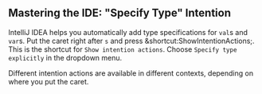 ## Mastering the IDE: "Specify Type" Intention

IntelliJ IDEA helps you automatically add type specifications for `val`s and
`var`s. Put the caret right after `s` and press
<span class="shortcut">&shortcut:ShowIntentionActions;</span>. This is
the shortcut for <span class="control">`Show intention actions`</span>.
Choose <span class="control">`Specify type explicitly`</span> in the dropdown menu.

Different intention actions are available in different contexts, depending on
where you put the caret.
